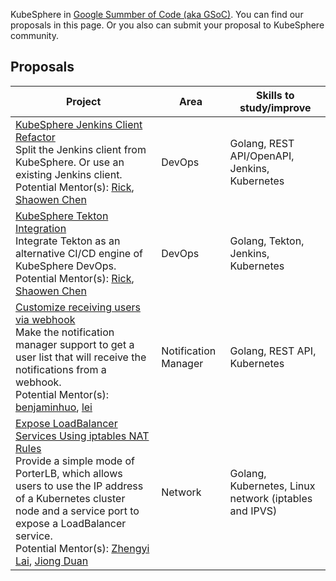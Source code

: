 KubeSphere in [Google Summber of Code (aka GSoC)](https://summerofcode.withgoogle.com/). You can find our proposals in this page. Or you also can submit your proposal to KubeSphere community.

## Proposals

| Project | Area | Skills to study/improve |
| --- | --- | --- |
| [KubeSphere Jenkins Client Refactor](kubeSphere-jenkins-client-refactor.md) <br/>Split the Jenkins client from KubeSphere. Or use an existing Jenkins client. </br>Potential Mentor(s): [Rick](https://github.com/LinuxSuRen/), [Shaowen Chen](https://github.com/shaowenchen/)| DevOps | Golang, REST API/OpenAPI, Jenkins, Kubernetes |
| [KubeSphere Tekton Integration](kubeSphere-tekton-integration.md) <br/>Integrate Tekton as an alternative CI/CD engine of KubeSphere DevOps. <br/>Potential Mentor(s): [Rick](https://github.com/LinuxSuRen/), [Shaowen Chen](https://github.com/shaowenchen/)| DevOps | Golang, Tekton, Jenkins, Kubernetes |
| [Customize receiving users via webhook](customize-receiving-users-via-webhook.md) <br/>Make the notification manager support to get a user list that will receive the notifications from a webhook. <br/> Potential Mentor(s): [benjaminhuo](https://github.com/benjaminhuo), [lei](https://github.com/wanjunlei)| Notification Manager | Golang, REST API, Kubernetes |
| [Expose LoadBalancer Services Using iptables NAT Rules](./expose-loadbalancer-services-using-iptables-nat-rules.md) <br/>Provide a simple mode of PorterLB, which allows users to use the IP address of a Kubernetes cluster node and a service port to expose a LoadBalancer service. <br/>Potential Mentor(s): [Zhengyi Lai](https://github.com/zheng1), [Jiong Duan](https://github.com/duanjiong) | Network | Golang, Kubernetes, Linux network (iptables and IPVS) |
